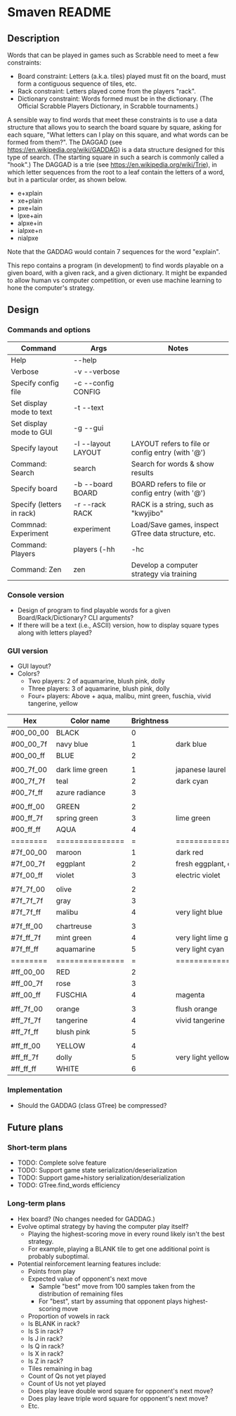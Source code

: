 # Smaven README

## Description
Words that can be played in games such as Scrabble need to meet a few constraints:
* Board constraint: Letters (a.k.a. tiles) played must fit on the board, must form a contiguous sequence of tiles, etc.
* Rack constraint: Letters played come from the players "rack". 
* Dictionary constraint: Words formed must be in the dictionary. (The Official Scrabble Players Dictionary, in Scrabble tournaments.)

A sensible way to find words that meet these constraints is to use a data structure that allows you to search the board square by square, asking for each square, "What letters can I play on this square, and what words can be formed from them?". The DAGGAD (see https://en.wikipedia.org/wiki/GADDAG) is a data structure designed for this type of search. (The starting square in such a search is commonly called a "hook".) The DAGGAD is a trie (see https://en.wikipedia.org/wiki/Trie), in which letter sequences from the root to a leaf contain the letters of a word, but in a particular order, as shown below.
* e+xplain
* xe+plain
* pxe+lain
* lpxe+ain
* alpxe+in
* ialpxe+n
* nialpxe

Note that the GADDAG would contain 7 sequences for the word "explain".

This repo contains a program (in development) to find words playable on a given board, with a given rack, and a given dictionary.
It might be expanded to allow human vs computer competition, or even use machine learning to hone the computer's strategy.

## Design

### Commands and options

| Command                     | Args                 | Notes                                              |
| --------------------------- | -------------------- | -------------------------------------------------- |
| Help                        | --help               |                                                    |
| Verbose                     | -v --verbose         |                                                    |
| Specify config file         | -c --config CONFIG   |                                                    |
| Set display mode to text    | -t --text            |                                                    |
| Set display mode to GUI     | -g --gui             |                                                    |
| Specify layout              | -l --layout LAYOUT   | LAYOUT refers to file or config entry (with '@')   |
| Command: Search             | search               | Search for words & show results                    |
|   Specify board             |   -b --board BOARD   | BOARD refers to file or config entry (with '@')    |
|   Specify (letters in rack) |   -r --rack RACK     | RACK is a string, such as "kwyjibo"                |
| Commnad: Experiment         | experiment           | Load/Save games, inspect GTree data structure, etc.|
| Command: Players            | players (-hh|-hc|-cc)| Play games (Human vs Human, etc.)                  |
| Command: Zen                | zen                  | Develop a computer strategy via training           |

### Console version
* Design of program to find playable words for a given Board/Rack/Dictionary? CLI arguments?
* If there will be a text (i.e., ASCII) version, how to display square types along with letters played?

### GUI version
* GUI layout?
* Colors?
  * Two players:   2 of aquamarine, blush pink, dolly
  * Three players: 3 of aquamarine, blush pink, dolly
  * Four+ players: Above + aqua, malibu, mint green, fuschia, vivid tangerine, yellow

| Hex | Color name | Brightness | Notes                       |
| --- | -----------| ---------- | ----------------------------|
| #00_00_00| BLACK           |0|                              |
| #00_00_7f| navy blue       |1| dark blue                    |
| #00_00_ff| BLUE            |2|                              |
|          |                 | |                              |
| #00_7f_00| dark lime green |1| japanese laurel              |
| #00_7f_7f| teal            |2| dark cyan                    |
| #00_7f_ff| azure radiance  |3|                              |
|          |                 | |                              |
| #00_ff_00| GREEN           |2|                              |
| #00_ff_7f| spring green    |3| lime green                   |
| #00_ff_ff| AQUA            |4|                              |
| ======== | =============== |=| ============================ | 
| #7f_00_00| maroon          |1| dark red                     |
| #7f_00_7f| eggplant        |2| fresh eggplant, dark magenta |
| #7f_00_ff| violet          |3| electric violet              |
|          |                 | |                              |
| #7f_7f_00| olive           |2|                              |
| #7f_7f_7f| gray            |3|                              |
| #7f_7f_ff| malibu          |4| very light blue              |
|          |                 | |                              |
| #7f_ff_00| chartreuse      |3|                              |
| #7f_ff_7f| mint green      |4| very light lime green        |
| #7f_ff_ff| aquamarine      |5| very light cyan              |
| ======== | =============== |=| ============================ |
| #ff_00_00| RED             |2|                              |
| #ff_00_7f| rose            |3|                              |
| #ff_00_ff| FUSCHIA         |4| magenta                      |
|          |                 | |                              |
| #ff_7f_00| orange          |3| flush orange                 |
| #ff_7f_7f| tangerine       |4| vivid tangerine              |
| #ff_7f_ff| blush pink      |5|                              |
|          |                 | |                              |
| #ff_ff_00| YELLOW          |4|                              |
| #ff_ff_7f| dolly           |5| very light yellow            |
| #ff_ff_ff| WHITE           |6|                              |

### Implementation
* Should the GADDAG (class GTree) be compressed?

## Future plans

### Short-term plans
* TODO: Complete solve feature
* TODO: Support game state serialization/deserialization
* TODO: Support game+history serialization/deserialization
* TODO: GTree.find_words efficiency


### Long-term plans
* Hex board? (No changes needed for GADDAG.)
* Evolve optimal strategy by having the computer play itself?
  * Playing the highest-scoring move in every round likely isn't the best strategy.
  * For example, playing a BLANK tile to get one additional point is probably suboptimal.
* Potential reinforcement learning features include:
  * Points from play
  * Expected value of opponent's next move
    * Sample "best" move from 100 samples taken from the distribution of remaining files
    * For "best", start by assuming that opponent plays highest-scoring move
  * Proportion of vowels in rack
  * Is BLANK in rack?
  * Is S in rack?
  * Is J in rack?
  * Is Q in rack?
  * Is X in rack?
  * Is Z in rack?
  * Tiles remaining in bag
  * Count of Qs not yet played
  * Count of Us not yet played
  * Does play leave double word square for opponent's next move?
  * Does play leave triple word square for opponent's next move?
  * Etc.
